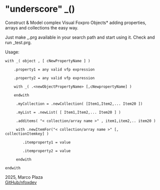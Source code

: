   
# "underscore" \_()

Construct &amp; Model complex Visual Foxpro Objects*  adding properties, arrays and collections the easy way.

Just make \_.prg available in your search path and start using it. Check and run \_test.prg.

Usage:

	with _( object , [ cNewPropertyName ] ) 

  		.property1 = any valid vfp expression

		.property2 = any valid vfp expression
	
		with _( .<newObjectPropertyName> [,cNewpropertyName] )
	
		endwith

		 .myCollection = .newCollection( [Item1,Item2,... Item20 ]) 
	
		 .myList = .newList( [ Item1,Item2,... Item20 ] )
	
		 .additems( "< collection/array name >" , item1,item2,.. item20 )
	
		 with .newItemFor("< collection/array name >" [, collectionItemkey] )
	
			.itemproperty1 = value
	
			.itemproperty2 = value 
	
		 endwith

 	endwith

2025, Marco Plaza  
[GitHub/nfoxdev](https://github.com/nfoxdev)